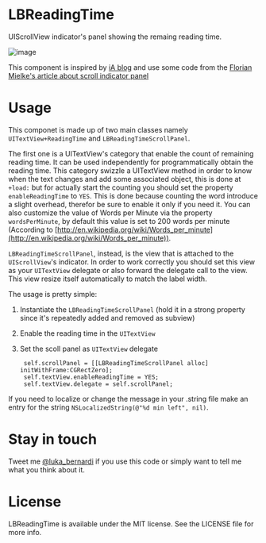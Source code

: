 LBReadingTime
=============

UIScrollView indicator's panel showing the remaing reading time.

![image](https://raw.github.com/lukabernardi/LBReadingTime/master/screenshot_remaining_time.png)

This component is inspired by [iA blog](http://informationarchitects.net/blog/) and use some code from the [Florian Mielke's article about scroll indicator panel](http://blog.madefm.com/post/13817640556/ios-devcorner-attaching-an-info-panel-to-a)


Usage
=====

This componet is made up of two main classes namely `UITextView+ReadingTime` and `LBReadingTimeScrollPanel`. 

The first one is a UITextView's category that enable the count of remaining reading time. It can be used independently for programmatically obtain the reading time. This category swizzle a UITextView method in order to know when the text changes and add some associated object, this is done at `+load:` but for actually start the counting you should set the property `enableReadingTime` to `YES`. This is done because counting the word introduce a slight overhead, therefor be sure to enable it only if you need it.
You can also customize the value of Words per Minute via the property `wordsPerMinute`, by default this value is set to 200 words per minute (According to [http://en.wikipedia.org/wiki/Words_per_minute](http://en.wikipedia.org/wiki/Words_per_minute)).

`LBReadingTimeScrollPanel`, instead, is the view that is attached to the `UIScrollView`'s indicator. In order to work correctly you should set this view as your `UITextView` delegate or also forward the delegate call to the view. This view resize itself automatically to match the label width.

The usage is pretty simple:

1. Instantiate the `LBReadingTimeScrollPanel` (hold it in a strong property since it's repeatedly added and removed as subview)
2. Enable the reading time in the `UITextView`
3. Set the scoll panel as `UITextView` delegate

		self.scrollPanel = [[LBReadingTimeScrollPanel alloc] initWithFrame:CGRectZero];
		self.textView.enableReadingTime = YES;
		self.textView.delegate = self.scrollPanel;
    
    
 If you need to localize or change the message in your .string file make an entry for the string `NSLocalizedString(@"%d min left", nil)`.
 
Stay in touch
============

Tweet me [@luka_bernardi](https://twitter.com/luka_bernardi) if you use this code or simply want to tell me what you think about it.

License
============
LBReadingTime is available under the MIT license. See the LICENSE file for more info.
